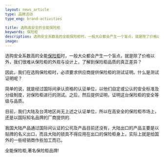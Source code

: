 ```yaml
---
layout: news_article
type: 品牌活动
type_eng: brand-activities

title: 选购高安全的全能保险柜
keywords: 保险柜
description: 选购安全系数高的全能保险柜时，一般大众都会产生一个盲点，就是除了价格以外，我们很难从保险柜的外观与设计上，了解到保险柜品质的真正差异？
image: 
---
```

选购安全系数高的全能[保险柜](http://www.qnnsafe.com/)时，一般大众都会产生一个盲点，就是除了价格以外，我们很难从保险柜的外观与设计上，了解到保险柜品质的真正差异？

因此，我们在选购保险柜时，必须要求供应商提供保险柜的测试证明。什么是测试证明呢？

简单的说，就是经过国际间承认资格的认证单位，以他们自定或公认的安全标准及分级制度，对保险柜进行的测试。之后，然后提供证明，证明这台保险柜的安全等级与品质。

目前，我们大陆及台湾地区尚无上述之认证单位，所以在高安全的保险柜市场上，还是以国际知名品牌的厂商提供的.

我国大陆产品通过国际间认证的公司及产品目前还没有，大陆出口的产品主要是以贴牌的名义出口，而且大陆的锁具不得应用在出口的保险柜身上，实际上就是给国外的一些经销商作些加工而已。

全能保险柜,著名保险柜品牌!
